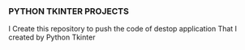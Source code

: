 ### PYTHON TKINTER PROJECTS

I Create this repository to push the code of destop application That I created by Python Tkinter
